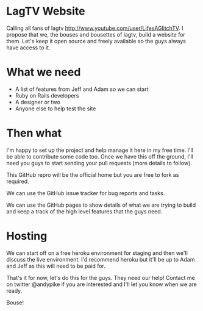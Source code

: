 LagTV Website
=============

Calling all fans of lagtv http://www.youtube.com/user/LifesAGlitchTV. I propose that we, the bouses and bousettes of lagtv, build a website for them. Let's keep it open source and freely available so the guys always have access to it.

What we need
============

* A list of features from Jeff and Adam so we can start
* Ruby on Rails developers
* A designer or two
* Anyone else to help test the site

Then what
=========

I'm happy to set up the project and help manage it here in my free time. I'll be able to contribute some code too. Once we have this off the ground, I'll need you guys to start sending your pull requests (more details to follow).

This GitHub repro will be the official home but you are free to fork as required.

We can use the GitHub issue tracker for bug reports and tasks.

We can use the GitHub pages to show details of what we are trying to build and keep a track of the high level features that the guys need.

Hosting
=======

We can start off on a free heroku environment for staging and then we'll discuss the live environment. I'd recommend heroku but it'll be up to Adam and Jeff as this will need to be paid for.


That's it for now, let's do this for the guys. They need our help! Contact me on twitter @andypike if you are interested and I'll let you know when we are ready.

Bouse!